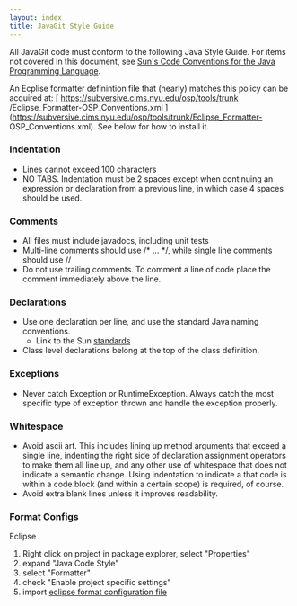 ```yaml
---
layout: index
title: JavaGit Style Guide
---
```



All JavaGit code must conform to the following Java Style Guide. For items not
covered in this document, see [Sun's Code Conventions for the Java Programming
Language](http://java.sun.com/docs/codeconv/html/CodeConvTOC.doc.html).

An Ecplise formatter definintion file that (nearly) matches this policy can be
acquired at: [ https://subversive.cims.nyu.edu/osp/tools/trunk
/Eclipse_Formatter-OSP_Conventions.xml
](https://subversive.cims.nyu.edu/osp/tools/trunk/Eclipse_Formatter-
OSP_Conventions.xml). See below for how to install it.

### Indentation

  * Lines cannot exceed 100 characters 
  * NO TABS. Indentation must be 2 spaces except when continuing an expression or declaration from a previous line, in which case 4 spaces should be used. 

###  Comments

  * All files must include javadocs, including unit tests 
  * Multi-line comments should use /* ... */, while single line comments should use // 
  * Do not use trailing comments. To comment a line of code place the comment immediately above the line. 

###  Declarations

  * Use one declaration per line, and use the standard Java naming conventions. 
    * Link to the Sun [standards](http://java.sun.com/docs/codeconv)
  * Class level declarations belong at the top of the class definition. 

###  Exceptions

  * Never catch Exception or RuntimeException. Always catch the most specific type of exception thrown and handle the exception properly. 

###  Whitespace

  * Avoid ascii art. This includes lining up method arguments that exceed a single line, indenting the right side of declaration assignment operators to make them all line up, and any other use of whitespace that does not indicate a semantic change. Using indentation to indicate a that code is within a code block (and within a certain scope) is required, of course. 
  * Avoid extra blank lines unless it improves readability. 

###  Format Configs

Eclipse

  1. Right click on project in package explorer, select "Properties" 
  2. expand "Java Code Style" 
  3. select "Formatter"
  4. check "Enable project specific settings" 
  5. import [ eclipse format configuration file ](https://subversive.cims.nyu.edu/osp/tools/trunk/Eclipse_Formatter-OSP_Conventions.xml)

